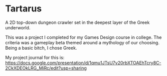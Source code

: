 # Tartarus
A 2D top-down dungeon crawler set in the deepest layer of the Greek underworld. 

This was a project I completed for my Games Design course in college. The criteria was a gameplay beta themed around a mythology of our choosing. Being a basic bitch, I chose Greek.

My project journal for this is: https://docs.google.com/presentation/d/1qmu1JTsU7v20rbXTOAEhTcry8C-2CkXDEOkLRG_MiRc/edit?usp=sharing
